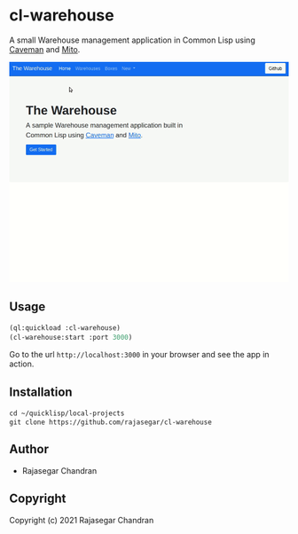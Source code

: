 # cl-warehouse
A small Warehouse management application in Common Lisp using [Caveman](https://github.com/fukamachi/caveman) and [Mito](https://github.com/fukamachi/mito).

![cl-warehouse-demo.gif](cl-warehouse-demo.gif)

## Usage
```lisp
(ql:quickload :cl-warehouse)
(cl-warehouse:start :port 3000)
```
Go to the url `http://localhost:3000` in your browser and see the app in action.

## Installation
```
cd ~/quicklisp/local-projects
git clone https://github.com/rajasegar/cl-warehouse
```

## Author

* Rajasegar Chandran

## Copyright

Copyright (c) 2021 Rajasegar Chandran

